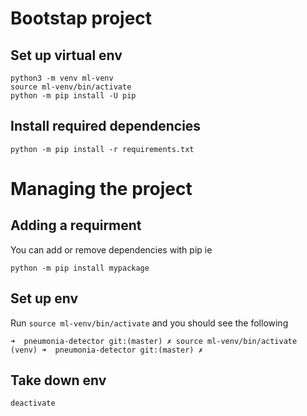 # Bootstap project

## Set up virtual env

```
python3 -m venv ml-venv
source ml-venv/bin/activate
python -m pip install -U pip
```

## Install required dependencies

```
python -m pip install -r requirements.txt
```

# Managing the project

## Adding a requirment

You can add or remove dependencies with pip
ie

```
python -m pip install mypackage
```

## Set up env

Run `source ml-venv/bin/activate` and you should see the following

```
➜  pneumonia-detector git:(master) ✗ source ml-venv/bin/activate
(venv) ➜  pneumonia-detector git:(master) ✗
```

## Take down env

```
deactivate
```
